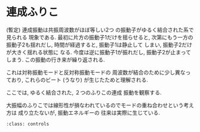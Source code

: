 ```{tags} 物理おもちゃ, 力学
```


# 連成ふりこ

(暫定)
連成振動は共振周波数がほぼ等しい2つ
の振動子がゆるく結合された系で見られる
現象である.
最初に片方の振動子1だけを揺らせると,
次第にもう一方の振動子2も揺れだし,
時間が経過すると, 振動子1は静止して
しまい, 振動子2だけが大きく揺れる状態に
なる.
今度は逆に振動子1が振れだし, 振動子2が止まってしまう.
この振動の行き来が繰り返される.

これは対称振動モードと反対称振動モードの
周波数が結合のために少し異なっており,
これらのビート (うなり)
が生じたためと理解される.

ここでは,
ゆるく結合された, ２つのふりこの連成
振動を観察する.

大振幅のふりこでは線形性が損なわれているのでモードの重ね合わせという考え方は
成り立たないが, 振動エネルギーの
往来は実際に生じている.



```{figure} coupled-pendulum.mp4
:class: controls
```

